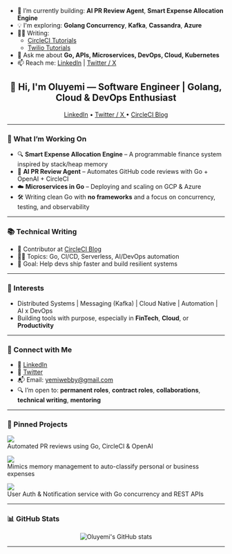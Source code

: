 <!--
**yemiwebby/yemiwebby** is a ✨ _special_ ✨ repository because its `README.md` (this file) appears on your GitHub profile.

Here are some ideas to get you started:

- 🔭 I’m currently working on ...
- 🌱 I’m currently learning ...
- 👯 I’m looking to collaborate on ...
- 🤔 I’m looking for help with ...
- 💬 Ask me about ...
- 📫 How to reach me: ...
- 😄 Pronouns: ...
- ⚡ Fun fact: ...
-->

- 🔭 I’m currently building: **AI PR Review Agent**, **Smart Expense Allocation Engine**
- 💡 I'm exploring: **Golang Concurrency**, **Kafka**, **Cassandra**, **Azure**
- ✍🏾 Writing:
  - [CircleCI Tutorials](https://circleci.com/blog/author/olususi-oluyemi/)
  - [Twilio Tutorials](https://www.twilio.com/en-us/blog/authors/author.oolususi)
- 💬 Ask me about **Go, APIs, Microservices, DevOps, Cloud, Kubernetes**
- 📫 Reach me: [LinkedIn](https://linkedin.com/in/yemiwebby) | [Twitter / X](https://x.com/yemiwebby)

<h2 align="center">👋 Hi, I'm Oluyemi — Software Engineer | Golang, Cloud & DevOps Enthusiast</h2>

<p align="center">
  <a href="https://linkedin.com/in/yemiwebby">LinkedIn</a> •
  <a href="https://x.com/yemiwebby">Twitter / X </a> •
  <a href="https://circleci.com/blog/author/olususi-oluyemi">CircleCI Blog</a>
</p>

---

### 🚀 What I’m Working On

- 🔍 **Smart Expense Allocation Engine** – A programmable finance system inspired by stack/heap memory
- 🤖 **AI PR Review Agent** – Automates GitHub code reviews with Go + OpenAI + CircleCI
- ☁️ **Microservices in Go** – Deploying and scaling on GCP & Azure
- 🛠️ Writing clean Go with **no frameworks** and a focus on concurrency, testing, and observability

---

### 📚 Technical Writing

- 📝 Contributor at [CircleCI Blog](https://circleci.com/blog/)
- ✍🏾 Topics: Go, CI/CD, Serverless, AI/DevOps automation
- 🎯 Goal: Help devs ship faster and build resilient systems

---

### 🧠 Interests

- Distributed Systems | Messaging (Kafka) | Cloud Native | Automation | AI x DevOps
- Building tools with purpose, especially in **FinTech**, **Cloud**, or **Productivity**

---

### 🔗 Connect with Me

- 💼 [LinkedIn](https://linkedin.com/in/yemiwebby)
- 🧵 [Twitter](https://x.com/yemiwebby)
- 📬 Email: yemiwebby@gmail.com
- 🔍 I’m open to: **permanent roles**, **contract roles**, **collaborations**, **technical writing**, **mentoring**

---

### 📌 Pinned Projects

[![](https://img.shields.io/badge/-CODE%20Review%20Agent-blue)](https://github.com/yemiwebby/code-review-agent)  
Automated PR reviews using Go, CircleCI & OpenAI

[![](https://img.shields.io/badge/-Smart%20Expense%20Engine-green)](https://github.com/yourusername/smart-expense-engine)  
Mimics memory management to auto-classify personal or business expenses

[![](https://img.shields.io/badge/-Microservices%20in%20Go-orange)](https://github.com/yourusername/go-microservices)  
User Auth & Notification service with Go concurrency and REST APIs

---

### 📊 GitHub Stats

<p align="center">
  <img src="https://github-readme-stats.vercel.app/api?username=yemiwebby&show_icons=true&theme=default&hide_rank=true" alt="Oluyemi's GitHub stats" />
</p>

---
